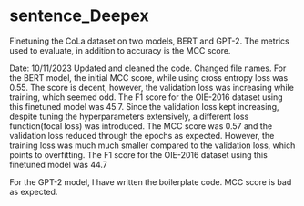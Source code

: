 # sentence_Deepex

Finetuning the CoLa dataset on two models, BERT and GPT-2. 
The metrics used to evaluate, in addition to accuracy is the MCC score. 

Date: 10/11/2023
Updated and cleaned the code. Changed file names. 
For the BERT model, the initial MCC score, while using cross entropy loss was 0.55. The score is decent, however, the validation loss was increasing while training, which seemed odd. 
The F1 score for the OIE-2016 dataset using this finetuned model was 45.7. 
Since the validation loss kept increasing, despite tuning the hyperparameters extensively, a different loss function(focal loss) was introduced. The MCC score was 0.57 and the validation loss
reduced through the epochs as expected. However, the training loss was much much smaller compared to the validation loss, which points to overfitting. 
The F1 score for the OIE-2016 dataset using this finetuned model was 44.7

For the GPT-2 model, I have written the boilerplate code. MCC score is bad as expected. 

